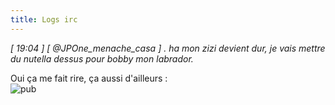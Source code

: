 ```yaml
---
title: Logs irc
---
```


_[ 19:04 ] [ @JPOne_menache_casa ] . ha mon zizi devient dur, je vais mettre
du nutella dessus pour bobby mon labrador._

Oui ça me fait rire, ça aussi d'ailleurs :  
![pub](./pics/siggy.gif)

